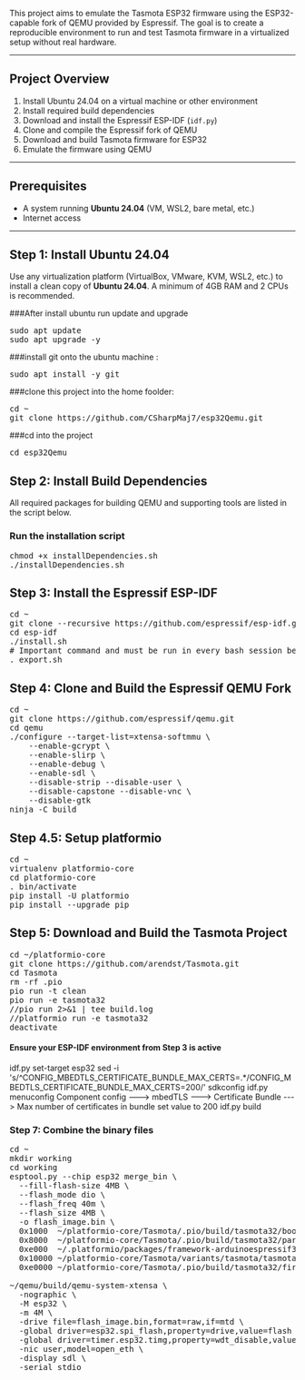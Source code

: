 This project aims to emulate the Tasmota ESP32 firmware using the ESP32-capable fork of QEMU provided by Espressif. The goal is to create a reproducible environment to run and test Tasmota firmware in a virtualized setup without real hardware.

---

## Project Overview

1. Install Ubuntu 24.04 on a virtual machine or other environment
2. Install required build dependencies
3. Download and install the Espressif ESP-IDF (`idf.py`)
4. Clone and compile the Espressif fork of QEMU
5. Download and build Tasmota firmware for ESP32
6. Emulate the firmware using QEMU

---

## Prerequisites

- A system running **Ubuntu 24.04** (VM, WSL2, bare metal, etc.)
- Internet access

---

## Step 1: Install Ubuntu 24.04

Use any virtualization platform (VirtualBox, VMware, KVM, WSL2, etc.) to install a clean copy of **Ubuntu 24.04**. A minimum of 4GB RAM and 2 CPUs is recommended.

###After install ubuntu run update and upgrade
<pre>sudo apt update 
sudo apt upgrade -y 
</pre>

###install git onto the ubuntu machine :

<pre>sudo apt install -y git 
</pre>
###clone this project into the home foolder:
<pre>cd ~
git clone https://github.com/CSharpMaj7/esp32Qemu.git
</pre>
###cd into the project 
<pre>cd esp32Qemu
</pre>
## Step 2: Install Build Dependencies

All required packages for building QEMU and supporting tools are listed in the script below.

### Run the installation script
<pre>chmod +x installDependencies.sh
./installDependencies.sh
</pre>
## Step 3: Install the Espressif ESP-IDF
<pre>cd ~ 
git clone --recursive https://github.com/espressif/esp-idf.git
cd esp-idf
./install.sh
# Important command and must be run in every bash session before running the expressif tools
. export.sh
</pre>

## Step 4: Clone and Build the Espressif QEMU Fork
<pre>cd ~ 
git clone https://github.com/espressif/qemu.git
cd qemu
./configure --target-list=xtensa-softmmu \
    --enable-gcrypt \
    --enable-slirp \
    --enable-debug \
    --enable-sdl \
    --disable-strip --disable-user \
    --disable-capstone --disable-vnc \
    --disable-gtk
ninja -C build
</pre>

## Step 4.5: Setup platformio
<pre>cd ~
virtualenv platformio-core
cd platformio-core
. bin/activate
pip install -U platformio
pip install --upgrade pip
</pre>
 
## Step 5: Download and Build the Tasmota Project
<pre>cd ~/platformio-core
git clone https://github.com/arendst/Tasmota.git
cd Tasmota
rm -rf .pio
pio run -t clean
pio run -e tasmota32
//pio run 2>&1 | tee build.log
//platformio run -e tasmota32
deactivate
</pre>
#### Ensure your ESP-IDF environment from Step 3 is active
idf.py set-target esp32
sed -i 's/^CONFIG_MBEDTLS_CERTIFICATE_BUNDLE_MAX_CERTS=.*/CONFIG_MBEDTLS_CERTIFICATE_BUNDLE_MAX_CERTS=200/' sdkconfig
idf.py menuconfig
Component config  --->
  mbedTLS  --->
    Certificate Bundle  --->
      Max number of certificates in bundle
      set value to 200
idf.py build

###  Step 7: Combine the binary files

<pre>cd ~ 
mkdir working
cd working
esptool.py --chip esp32 merge_bin \
  --fill-flash-size 4MB \
  --flash_mode dio \
  --flash_freq 40m \
  --flash_size 4MB \
  -o flash_image.bin \
  0x1000  ~/platformio-core/Tasmota/.pio/build/tasmota32/bootloader.bin \
  0x8000  ~/platformio-core/Tasmota/.pio/build/tasmota32/partitions.bin \
  0xe000  ~/.platformio/packages/framework-arduinoespressif32/tools/partitions/boot_app0.bin \
  0x10000 ~/platformio-core/Tasmota/variants/tasmota/tasmota32-safeboot.bin \
  0xe0000 ~/platformio-core/Tasmota/.pio/build/tasmota32/firmware.bin

~/qemu/build/qemu-system-xtensa \
  -nographic \
  -M esp32 \
  -m 4M \
  -drive file=flash_image.bin,format=raw,if=mtd \
  -global driver=esp32.spi_flash,property=drive,value=flash \
  -global driver=timer.esp32.timg,property=wdt_disable,value=true\
  -nic user,model=open_eth \ 
  -display sdl \
  -serial stdio
</pre>
